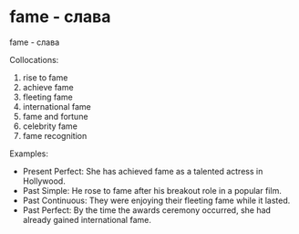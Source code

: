# fame - слава
fame - слава

Collocations:

1. rise to fame
2. achieve fame
3. fleeting fame
4. international fame
5. fame and fortune
6. celebrity fame
7. fame recognition

Examples:

- Present Perfect: She has achieved fame as a talented actress in Hollywood.
- Past Simple: He rose to fame after his breakout role in a popular film.
- Past Continuous: They were enjoying their fleeting fame while it lasted.
- Past Perfect: By the time the awards ceremony occurred, she had already gained international fame.